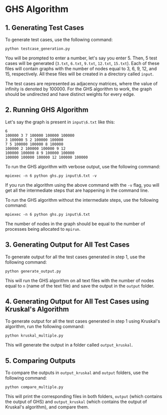 # GHS Algorithm

## 1. Generating Test Cases

To generate test cases, use the following command:

```
python testcase_generation.py
```

You will be prompted to enter a number, let's say you enter 5. Then, 5 test cases will be generated (`3.txt`, `6.txt`, `9.txt`, `12.txt`, `15.txt`). Each of these files will contain graphs with the number of nodes equal to 3, 6, 9, 12, and 15, respectively. All these files will be created in a directory called `input`.

The test cases are represented as adjacency matrices, where the value of infinity is denoted by 100000. For the GHS algorithm to work, the graph should be undirected and have distinct weights for every edge.

## 2. Running GHS Algorithm

Let's say the graph is present in `input\6.txt` like this:

```
6
100000 3 7 100000 100000 100000 
3 100000 5 2 100000 100000 
7 5 100000 100000 8 100000 
100000 2 100000 100000 9 12 
100000 100000 8 9 100000 100000 
100000 100000 100000 12 100000 100000 
```

To run the GHS algorithm with verbose output, use the following command:

```
mpiexec -n 6 python ghs.py input\6.txt -v
```

If you run the algorithm using the above command with the `-v` flag, you will get all the intermediate steps that are happening in the command line.

To run the GHS algorithm without the intermediate steps, use the following command:

```
mpiexec -n 6 python ghs.py input\6.txt
```

The number of nodes in the graph should be equal to the number of processes being allocated to `mpirun`.

## 3. Generating Output for All Test Cases

To generate output for all the test cases generated in step 1, use the following command:

```
python generate_output.py
```

This will run the GHS algorithm on all text files with the number of nodes equal to `n` (name of the text file) and save the output in the `output` folder.

## 4. Generating Output for All Test Cases using Kruskal's Algorithm

To generate output for all the test cases generated in step 1 using Kruskal's algorithm, run the following command:

```
python kruskal_multiple.py
```

This will generate the output in a folder called `output_kruskal`.

## 5. Comparing Outputs

To compare the outputs in `output_kruskal` and `output` folders, use the following command:

```
python compare_multiple.py
```

This will print the corresponding files in both folders, `output` (which contains the output of GHS) and `output_kruskal` (which contains the output of Kruskal's algorithm), and compare them.